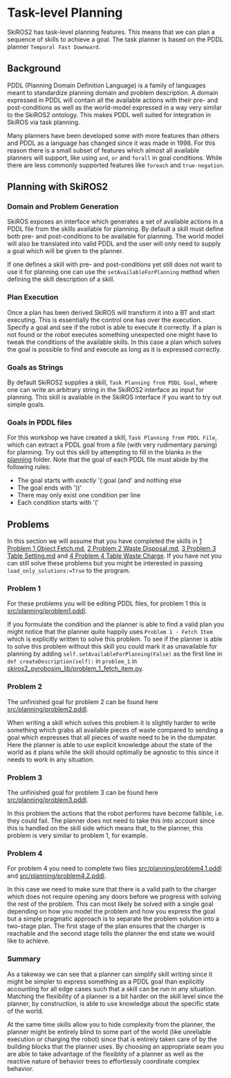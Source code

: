 # Task-level Planning

SkiROS2 has task-level planning features. This means that we can plan a sequence of skills to achieve a goal. The task planner is based on the PDDL planner `Temporal Fast Downward`.

## Background

PDDL (Planning Domain Definition Language) is a family of languages meant to standardize planning domain and problem description. A domain expressed in PDDL will contain all the available actions with their pre- and post-conditions as well as the world-model expressed in a way very similar to the SkiROS2 ontology. This makes PDDL well suited for integration in SkiROS via task planning.

Many planners have been developed some with more features than others and PDDL as a language has changed since it was made in 1998. For this reason there is a small subset of features which almost all available planners will support, like using `and`, `or` and `forall` in goal conditions. While there are less commonly supported features like `foreach` and `true-negation`.

## Planning with SkiROS2

### Domain and Problem Generation

SkiROS exposes an interface which generates a set of available actions in a PDDL file from the skills available for planning. By default a skill must define both pre- and post-conditions to be available for planning. The world model will also be translated into valid PDDL and the user will only need to supply a goal which will be given to the planner.

If one defines a skill with pre- and post-conditions yet still does not want to use it for planning one can use the  `setAvailableForPlanning` method when defining the skill description of a skill.

### Plan Execution

Once a plan has been derived SkiROS will transform it into a BT and start executing. This is essentially the control one has over the execution. Specify a goal and see if the robot is able to execute it correctly. If a plan is not found or the robot executes something unexpected one might have to tweak the conditions of the available skills. In this case a plan which solves the goal is possible to find and execute as long as it is expressed correctly.

### Goals as Strings

By default SkiROS2 supplies a skill, `Task Planning from PDDL Goal`, where one can write an arbitrary string in the SkiROS2 interface as input for planning. This skill is available in the SkiROS interface if you want to try out simple goals.

### Goals in PDDL files

For this workshop we have created a skill, `Task Planning from PDDL File`, which can extract a PDDL goal from a file (with very rudimentary parsing) for planning. Try out this skill by attempting to fill in the blanks in the [planning](../planning) folder. Note that the goal of each PDDL file must abide by the following rules:

* The goal starts with _exactly_ '(:goal (and' and nothing else
* The goal ends with '))'
* There may only exist one condition per line
* Each condition starts with '('

## Problems

In this section we will assume that you have completed the skills in [1 Problem 1 Object Fetch.md](1_Problem_1_Object_Fetch.md), [2 Problem 2 Waste Disposal.md](2_Problem_2_Waste_Disposal.md), [3 Problem 3 Table Setting.md](3_Problem_3_Table_Setting.md) and [4 Problem 4 Table Waste Charge](4_Problem_4_Table_Waste_Charge.md). If you have not you can still solve these problems but you might be interested in passing `load_only_solutions:=True` to the program.

### Problem 1

For these problems you will be editing PDDL files, for problem 1 this is [src/planning/problem1.pddl](../planning/problem1.pddl).

If you formulate the condition and the planner is able to find a valid plan you might notice that the planner quite happily uses `Problem 1 - Fetch Item` which is explicitly written to solve this problem. To see if the planner is able to solve this problem without this skill you could mark it as unavailable for planning by adding `self.setAvailableForPlanning(False)` as the first line in `def createDescription(self):` in `problem_1` in [skiros2_pyrobosim_lib/problem_1_fetch_item.py](../skiros2_pyrobosim_lib/problem_1_fetch_item.py).

### Problem 2

The unfinished goal for problem 2 can be found here [src/planning/problem2.pddl](../planning/problem2.pddl).

When writing a skill which solves this problem it is slightly harder to write something which grabs all available pieces of waste compared to sending a goal which expresses that all pieces of waste need to be in the dumpster. Here the planner is able to use explicit knowledge about the state of the world as it plans while the skill should optimally be agnostic to this since it needs to work in any situation.

### Problem 3

The unfinished goal for problem 3 can be found here [src/planning/problem3.pddl](../planning/problem3.pddl).

In this problem the actions that the robot performs have become fallible, i.e. they could fail. The planner does not need to take this into account since this is handled on the skill side which means that, to the planner, this problem is very similar to problem 1, for example.

### Problem 4

For problem 4 you need to complete two files [src/planning/problem4.1.pddl](../planning/problem4.1.pddl) and [src/planning/problem4.2.pddl](../planning/problem4.2.pddl).

In this case we need to make sure that there is a valid path to the charger which does not require opening any doors before we progress with solving the rest of the problem. This can most likely be solved with a single goal depending on how you model the problem and how you express the goal but a simple pragmatic approach is to separate the problem solution into a two-stage plan. The first stage of the plan ensures that the charger is reachable and the second stage tells the planner the end state we would like to achieve.

### Summary

As a takeway we can see that a planner can simplify skill writing since it might be simpler to express something as a PDDL goal than explicitly accounting for all edge cases such that a skill can be run in any situation. Matching the flexibility of a planner is a bit harder on the skill level since the planner, by construction, is able to use knowledge about the specific state of the world.

At the same time skills allow you to hide complexity from the planner, the planner might be entirely blind to some part of the world (like unreliable execution or charging the robot) since that is entirely taken care of by the building blocks that the planner uses. By choosing an appropriate seam you are able to take advantage of the flexiblity of a planner as well as the reactive nature of behavior trees to effortlessly coordinate complex behavior.
